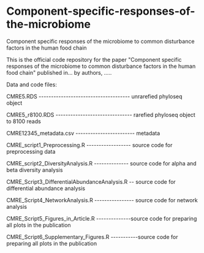 # Component-specific-responses-of-the-microbiome
Component specific responses of the microbiome to common disturbance factors in the human food chain 

This is the official code repository for the paper "Component specific responses of the microbiome to common disturbance factors in the human food chain" published in... by authors, .....

Data and code files:

CMRE5.RDS ------------------------------------- unrarefied phyloseq object

CMRE5_r8100.RDS ------------------------------- rarefied phyloseq object to 8100 reads

CMRE12345_metadata.csv ------------------------ metadata

CMRE_script1_Preprocessing.R ------------------ source code for preprocessing data

CMRE_script2_DiversityAnalysis.R -------------- source code for alpha and beta diversity analysis

CMRE_Script3_DifferentialAbundanceAnalysis.R -- source code for differential abundance analysis

CMRE_Script4_NetworkAnalysis.R ---------------- source code for network analysis

CMRE_Script5_Figures_in_Article.R --------------source code for preparing all plots in the publication

CMRE_Script6_Supplementary_Figures.R -----------source code for preparing all plots in the publication
